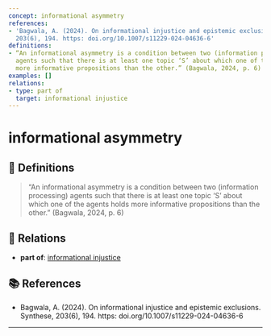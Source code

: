 ```yaml
---
concept: informational asymmetry
references:
- 'Bagwala, A. (2024). On informational injustice and epistemic exclusions. Synthese,
  203(6), 194. https: doi.org/10.1007/s11229-024-04636-6'
definitions:
- “An informational asymmetry is a condition between two (information processing)
  agents such that there is at least one topic ‘S’ about which one of the agents holds
  more informative propositions than the other.” (Bagwala, 2024, p. 6)
examples: []
relations:
- type: part of
  target: informational injustice
---
```


# informational asymmetry

## 📖 Definitions

> “An informational asymmetry is a condition between two (information processing) agents such that there is at least one topic ‘S’ about which one of the agents holds more informative propositions than the other.” (Bagwala, 2024, p. 6)

## 🔗 Relations

- **part of**: [informational injustice](./informational-injustice.md)

## 📚 References

- Bagwala, A. (2024). On informational injustice and epistemic exclusions. Synthese, 203(6), 194. https: doi.org/10.1007/s11229-024-04636-6

---

<script src="https://giscus.app/client.js"
                data-repo="natesheehan/conceptcartography"
                data-repo-id="R_kgDOPB5QiQ"
                data-category="General"
                data-category-id="DIC_kwDOPB5Qic4CsAxd"
                data-mapping="pathname"
                data-strict="0"
                data-reactions-enabled="1"
                data-emit-metadata="0"
                data-input-position="bottom"
                data-theme="catppuccin_mocha"
                data-lang="en"
                crossorigin="anonymous"
                async>
        </script>
        